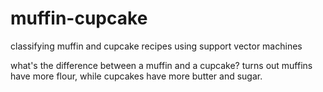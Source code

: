# muffin-cupcake
classifying muffin and cupcake recipes using support vector machines

what's the difference between a muffin and a cupcake? turns out muffins have more flour, while cupcakes have more butter and sugar.
